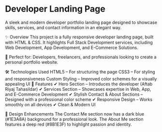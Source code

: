 # Developer Landing Page

A sleek and modern developer portfolio landing page designed to showcase skills, services, and contact information in an elegant way.

✨ Overview
This project is a fully responsive developer landing page, built with HTML & CSS. It highlights Full Stack Development services, including Web Development, App Development, and E-Commerce Solutions.

🎯 Perfect for: Developers, freelancers, and professionals looking to create a personal portfolio website.

🛠️ Technologies Used
HTML5 – For structuring the page
CSS3 – For styling and responsiveness
Custom Styling – Improved color schemes for a visually appealing UI
📌 Features
✔ Hero Section – Introduces the developer (Aftab Riyaj Tahasildar)
✔ Services Section – Showcases expertise in Web, App, and E-Commerce Development
✔ Stylish Contact & About Sections – Designed with a professional color scheme
✔ Responsive Design – Works smoothly on all devices
✔ Clean & Modern UI

🎨 Design Enhancements
The Contact Me section now has a dark blue (#1E3A8A) background for a professional look.
The About Me section features a deep red (#8B1E3F) to highlight passion and identity.
 
